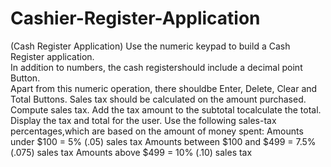# Cashier-Register-Application
 (Cash  Register Application) Use  the  numeric  keypad to  build  a Cash  Register application.  
 In  addition  to  numbers,  the  cash  registershould  include  a  decimal  point Button.  
 Apart  from  this numeric operation, there shouldbe Enter, Delete, Clear and Total Buttons. 
 Sales tax should be calculated on  the  amount  purchased.
 Compute  sales  tax.  Add  the  tax  amount  to  the  subtotal  tocalculate  the  total. 
 Display the tax and total for the user. Use the following sales-tax percentages,which are based on the amount of money spent:
 Amounts under $100 = 5% (.05) sales tax 
 Amounts between $100 and $499 = 7.5% (.075) sales tax
 Amounts above $499 = 10% (.10) sales tax
